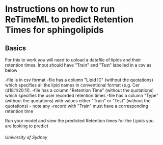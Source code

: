 # Instructions on how to run ReTimeML to predict Retention Times for sphingolipids
## Basics
For this to work you will need to upload a datafile of lipids and their retention times.
Input should have "Train" and "Test" labelled in a csv as below

-file is in csv format
-file has a column "Lipid ID" (without the quotations) which specifies all the lipid names in conventional format (e.g. Cer (d18:1/20:1)).
-file has a column "Retention Time" (without the quotations) which specifies the user recorded retention times
-file has a column "Type" (without the quotations) with values either "Train" or "Test" (without the quotations) - note any -record with "Train" must have a corresponding retention time


Run your model and view the predicted Retention times for the Lipids you are looking to predict


###### University of Sydney